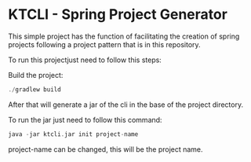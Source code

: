 
# KTCLI - Spring Project Generator


This simple project has the function of facilitating the creation of spring projects following a project pattern that is in this repository.

To run this projectjust need to follow this steps:

Build the project:
```kotlin
./gradlew build
```
After that will generate a jar of the cli in the base of the project directory.

To run the jar just need to follow this command:
```kotlin
java -jar ktcli.jar init project-name
```
project-name can be changed, this will be the project name.